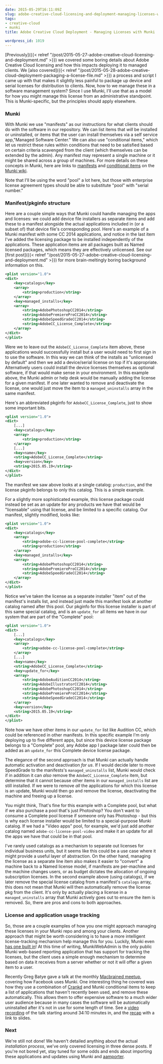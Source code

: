 ```yaml
---
date: 2015-05-29T16:11:09Z
slug: adobe-creative-cloud-licensing-and-deployment-managing-licenses-with-munki
tags:
- creative-cloud
- munki
title: Adobe Creative Cloud Deployment - Managing Licenses with Munki

wordpress_id: 1019
---
```


<!-- [![munki_transparent](images/2015/05/munki_transparent.png)](images/2015/05/munki_transparent.png) -->

[Previously]({{< relref "/post/2015-05-27-adobe-creative-cloud-licensing-and-deployment.md" >}}) we covered some boring details about Adobe Creative Cloud licensing and how this impacts deploying it to managed clients. We [also covered]({{< relref "/post/2015-05-28-adobe-creative-cloud-deployment-packaging-a-license-file.md" >}}) a process and script I came up with that makes it slightly less painful to package up device and serial licenses for distribution to clients. Now, how to we manage these in a software management system? Since I use Munki, I'll use that as a model for how you might manage this license from an administrative standpoint. This is Munki-specific, but the principles should apply elsewhere.



### Munki

With Munki we use "manifests" as our instructions for what clients should do with the software in our repository. We can list items that _will_ be installed or uninstalled, or items that the user can install themselves via a self service app,"Managed Software Center." We can also use "conditional items," which let us restrict these rules within conditions that need to be satisfied based on certain criteria scavenged from the client (which themselves can be extended by the admin). Any manifest may represent a single machine or it might be shared across a group of machines. For more details on these concepts in Munki, here are links to [manifests](https://github.com/munki/munki/wiki/Manifests) and [conditional items](https://github.com/munki/munki/wiki/Conditional-Items) on the [Munki wiki](https://github.com/munki/munki/wiki).

Note that I'll be using the word "pool" a lot here, but those with enterprise license agreement types should be able to substitute "pool" with "serial number."

### Manifest/pkginfo structure

Here are a couple simple ways that Munki could handle managing the apps and licenses: we could add device file installers as separate items and add these to a manifest alongside the actual applications included in (or a subset of) that device file's corresponding pool. Here's an example of a Munki manifest with some CC 2014 applications, and notice in the last item I've added the licensing package to be installed independently of the applications. These application items are all packages built as Named licensed packages, which means they are effectively unlicensed. See our [first post]({{< relref "/post/2015-05-27-adobe-creative-cloud-licensing-and-deployment.md" >}}) for more brain-meltingly boring background information on this.

```xml
<plist version="1.0">
<dict>
    <key>catalogs</key>
    <array>
        <string>production</string>
    </array>
    <key>managed_installs</key>
    <array>
        <string>AdobePhotoshopCC2014</string>
        <string>AdobePremiereProCC2014</string>
        <string>AdobeSpeedGradeCC2014</string>
        <string>AdobeCC_License_Complete</string>
    </array>
</dict>
</plist>
```

Were we to leave out the `AdobeCC_License_Complete` item above, these applications would successfully install but a user would need to first sign in to use the software. In this way we can think of the installs as "unlicensed by default" and then we add a device/serial license on top if it's appropriate. Alternatively users could install the device licenses themselves as optional software, if that would make sense in your environment. In this example above, the Munki admin or help desk would be manually adding the license for a given manifest. If one later wanted to remove and deactivate the license, one would just move the item to a `managed_uninstalls` array in the same manifest.

Here's an abbreviated pkginfo for `AdobeCC_License_Complete`, just to show some important bits.

```xml
<plist version="1.0">
<dict>
    [...]
    <key>catalogs</key>
    <array>
        <string>production</string>
    </array>
    [...]
    <key>name</key>
    <string>AdobeCC_License_Complete</string>
    <key>version</key>
    <string>2015.05.19</string>
</dict>
</plist>
```

The manifest we saw above looks at a single catalog: `production`, and the license pkginfo belongs to only this catalog. This is a simple example.

For a slightly more sophisticated example, this license package could instead be set as an update for any products we have that would be "licensable" using that license, and be limited to a specific catalog. Our manifest, slightly modified, looks like:

```xml
<plist version="1.0">
<dict>
    <key>catalogs</key>
    <array>
        <string>adobe-cc-license-pool-complete</string>
        <string>production</string>
    </array>
    <key>managed_installs</key>
    <array>
        <string>AdobePhotoshopCC2014</string>
        <string>AdobePremiereProCC2014</string>
        <string>AdobeSpeedGradeCC2014</string>
    </array>
</dict>
</plist>
```

Notice we've taken the license as a separate installer "item" out of the manifest's installs list, and instead just made this manifest look at another catalog named after this pool. Our pkginfo for this license installer is part of this same special catalog, and is an `update_for` all items we have in our system that are part of the "Complete" pool:

```xml
<plist version="1.0">
<dict>
    [...]
    <key>catalogs</key>
    <array>
        <string>adobe-cc-license-pool-complete</string>
    </array>
    [...]
    <key>name</key>
    <string>AdobeCC_License_Complete</string>
    <key>update_for</key>
    <array>
        <string>AdobeAuditionCC2014</string>
        <string>AdobeIllustratorCC2014</string>
        <string>AdobePhotoshopCC2014</string>
        <string>AdobePremiereProCC2014</string>
        <string>AdobeSpeedGradeCC2014</string>
    </array>
    <key>version</key>
    <string>2015.05.19</string>
</dict>
</plist>
```

Note how we have other items in our `update_for` list like Audition CC, which could be referenced in other manifests. In this specific example I'm only deploying up to five different apps, but since this device license package belongs to a "Complete" pool, any Adobe app I package later could then be added as an `update_for` this Complete device license package.

The elegance of the second approach is that Munki can actually handle automatic activation and deactivation _for us_. If I would decide later to move SpeedGrade to the manifests's `managed_uninstalls` list, Munki would check if in addition it can _also_ remove the `AdobeCC_License_Complete` item, but determine that it cannot because other items in our `managed_installs` list are still installed. If we were to remove _all_ the applications for which this license is an update, Munki would then go and remove the license, deactivating the machine and freeing up a license.

You might think, That's fine for this example with a Complete pool, but what if we also purchase a pool that's just Photoshop? You don't want to consume a Complete pool license if someone only has Photoshop - but this is why each license installer would be limited to a special-purpose Munki catalog. If we had a "Video apps" pool, for example, we'd just add another catalog named `adobe-cc-license-pool-video` and make it an update for all the apps we have that could be in that pool.

I've rarely used catalogs as a mechanism to separate out licenses for individual business units, but it seems like this could be a use case where it might provide a useful layer of abstraction. On the other hand, managing the license as a separate line item also makes it easier to "convert" a machine back to a Named license model, if manifests are per-machine and the machine changes users, or as budget dictates the allocation of ongoing subscription licenses. In the second example above (using catalogs), if we later remove the special license catalog from a manifest's `catalogs` array, this does not mean that Munki will then automatically remove the license pkg from the client. It's only by actually placing a license in a `managed_uninstalls` array that Munki actively goes out to ensure the item is removed. So, there are pros and cons to both approaches.

### License and application usage tracking

So, those are a couple examples of how you one might approach managing these licenses in your Munki repo and among your clients. Another approach that might be worth considering is to have a more intelligent license-tracking mechanism help manage this for you. Luckily, Munki even [has one built in](https://github.com/munki/munki/wiki/License-Seat-Tracking)! At this time of writing, MunkiWebAdmin is the only public Munki web-based reporting application that has support for tracking the licenses, but the client uses a simple enough mechanism to determine based on data it receives from a server whether or not it will offer a given item to a user.

Recently Greg Batye gave a talk at the monthly [Macbrained meetup](http://macbrained.org/), covering how Facebook uses Munki. One interesting thing he covered was how they use a combination of [Crankd](https://github.com/google/macops/tree/master/crankd) and Munki conditional items to keep a list of applications that haven't recently been used, and remove these automatically. This allows them to offer expensive software to a much wider user audience because in many cases the software will be automatically uninstalled after it's not in use for some length of time. See a [video recording](http://www.ustream.tv/recorded/62281076) of the talk starting around 34:10 minutes in, and the [recap](http://macbrained.org/recap-may-quantcast) with a link to slides.

### Next

We're still not done! We haven't detailed anything about the actual _installation process_, we've only covered licensing in three dense posts. If you're not bored yet, stay tuned for some odds and ends about importing these applications and updates using Munki and [aamporter](https://github.com/timsutton/aamporter).
